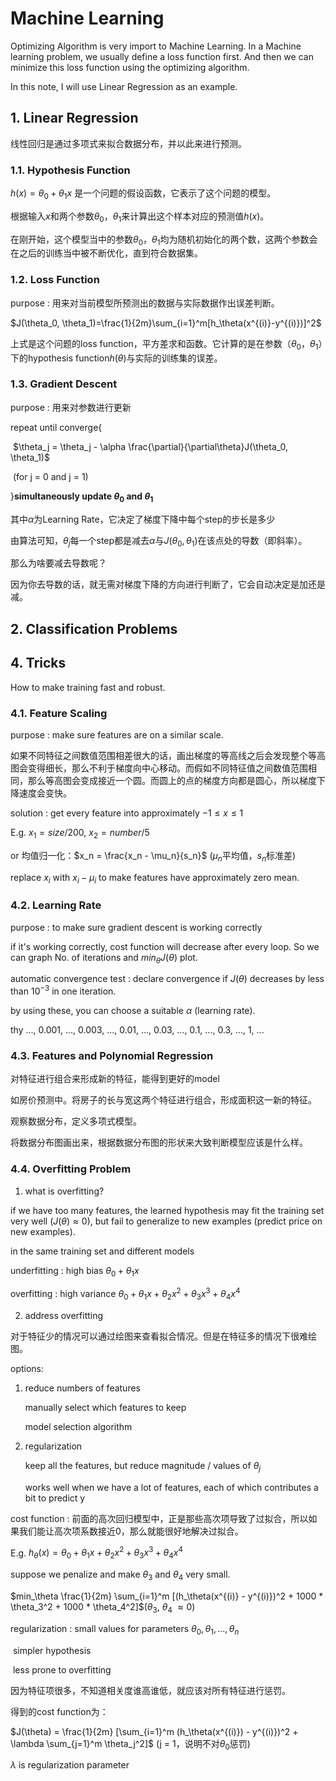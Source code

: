 # Machine Learning

Optimizing Algorithm is very import to Machine Learning. In a Machine learning problem, we usually define a loss function first. And then we can minimize this loss function using the optimizing algorithm.

In this note, I will use Linear Regression as an example.

## 1. Linear Regression

线性回归是通过多项式来拟合数据分布，并以此来进行预测。

### 1.1. Hypothesis Function

$h(x) = \theta_0 + \theta_1 x$ 是一个问题的假设函数，它表示了这个问题的模型。

根据输入$x$和两个参数$\theta_0$，$\theta_1$来计算出这个样本对应的预测值$h(x)$。

在刚开始，这个模型当中的参数$\theta_0$，$\theta_1$均为随机初始化的两个数，这两个参数会在之后的训练当中被不断优化，直到符合数据集。

### 1.2. Loss Function

purpose : 用来对当前模型所预测出的数据与实际数据作出误差判断。

$J(\theta_0, \theta_1)=\frac{1}{2m}\sum_{i=1}^m[h_\theta(x^{(i)}-y^{(i)})]^2$

上式是这个问题的loss function，平方差求和函数。它计算的是在参数（$\theta_0$，$\theta_1$）下的hypothesis function$h(\theta)$与实际的训练集的误差。

### 1.3. Gradient Descent

purpose : 用来对参数进行更新

repeat until converge{

​	$\theta_j = \theta_j - \alpha \frac{\partial}{\partial\theta}J(\theta_0, \theta_1)$

​	(for j = 0 and j = 1)

}**simultaneously update $\theta_0$ and $\theta_1$**

其中$\alpha$为Learning Rate，它决定了梯度下降中每个step的步长是多少

由算法可知，$\theta_j$每一个step都是减去$\alpha$与$J(\theta_0, \theta_1)$在该点处的导数（即斜率）。

那么为啥要减去导数呢？

因为你去导数的话，就无需对梯度下降的方向进行判断了，它会自动决定是加还是减。

## 2. Classification Problems



## 4. Tricks

How to make training fast and robust.

### 4.1. Feature Scaling

purpose : make sure features are on a similar scale.

如果不同特征之间数值范围相差很大的话，画出梯度的等高线之后会发现整个等高图会变得细长，那么不利于梯度向中心移动。而假如不同特征值之间数值范围相同，那么等高图会变成接近一个圆。而圆上的点的梯度方向都是圆心，所以梯度下降速度会变快。

solution : get every feature into approximately $-1 \le x \le 1$

E.g. $x_1 = size / 200$, $x_2 = number / 5$

or 均值归一化：$x_n = \frac{x_n - \mu_n}{s_n}$ ($\mu_n$平均值，$s_n$标准差)

replace $x_i$ with $x_i - \mu_i$ to make features have approximately zero mean.

### 4.2. Learning Rate

purpose : to make sure gradient descent is working correctly

if it's working correctly, cost function will decrease after every loop. So we can graph No. of iterations and $min_\theta J(\theta)$ plot.

automatic convergence test : declare convergence if $J(\theta)$ decreases by less than $10^{-3}$ in one iteration.

by using these, you can choose a suitable $\alpha$ (learning rate).

thy ..., 0.001, ..., 0.003, ..., 0.01, ..., 0.03, ..., 0.1, ..., 0.3, ..., 1, ...

### 4.3. Features and Polynomial Regression

对特征进行组合来形成新的特征，能得到更好的model

如房价预测中。将房子的长与宽这两个特征进行组合，形成面积这一新的特征。

观察数据分布，定义多项式模型。

将数据分布图画出来，根据数据分布图的形状来大致判断模型应该是什么样。

### 4.4. Overfitting Problem

1. what is overfitting?

if we have too many features, the learned hypothesis may fit the training set very well ($J(\theta) \approx 0$), but fail to generalize to new examples (predict price on new examples).

in the same training set and different models

underfitting : high bias $\theta_0 + \theta_1 x$

overfitting : high variance $\theta_0 + \theta_1 x + \theta_2 x^2 + \theta_3 x^3 + \theta_4 x^4$

2. address overfitting

对于特征少的情况可以通过绘图来查看拟合情况。但是在特征多的情况下很难绘图。

options:

1. reduce numbers of features

   manually select which features to keep

   model selection algorithm

2. regularization

   keep all the features, but reduce magnitude / values of $\theta_j$

   works well when we have a lot of features, each of which contributes a bit to predict y

cost function : 前面的高次回归模型中，正是那些高次项导致了过拟合，所以如果我们能让高次项系数接近0，那么就能很好地解决过拟合。

E.g.  $h_\theta(x) = \theta_0 + \theta_1 x + \theta_2 x^2 + \theta_3 x^3 + \theta_4 x^4$

suppose we penalize and make $\theta_3$ and $\theta_4$ very small.

$min_\theta \frac{1}{2m} \sum_{i=1}^m [(h_\theta(x^{(i)} - y^{(i)})^2 + 1000 * \theta_3^2 + 1000 * \theta_4^2]$($\theta_3$, $\theta_4$ $\approx 0$)

regularization : small values for parameters $\theta_0,\theta_1,...,\theta_n$

​	simpler hypothesis

​	less prone to overfitting

因为特征项很多，不知道相关度谁高谁低，就应该对所有特征进行惩罚。

得到的cost function为：

$J(\theta) = \frac{1}{2m} [\sum_{i=1}^m (h_\theta(x^{(i)}) - y^{(i)})^2 + \lambda \sum_{j=1}^m \theta_j^2]$ (j = 1，说明不对$\theta_0$惩罚)

$\lambda$ is regularization parameter

